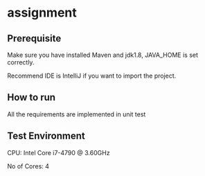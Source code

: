 # assignment


Prerequisite
---------------
Make sure you have installed Maven and jdk1.8,  JAVA_HOME is set correctly.

Recommend IDE is IntelliJ if you want to import the project.

How to run
---------------
All the requirements are implemented in unit test

Test Environment
---------------
CPU: Intel Core i7-4790 @ 3.60GHz

No of Cores: 4

